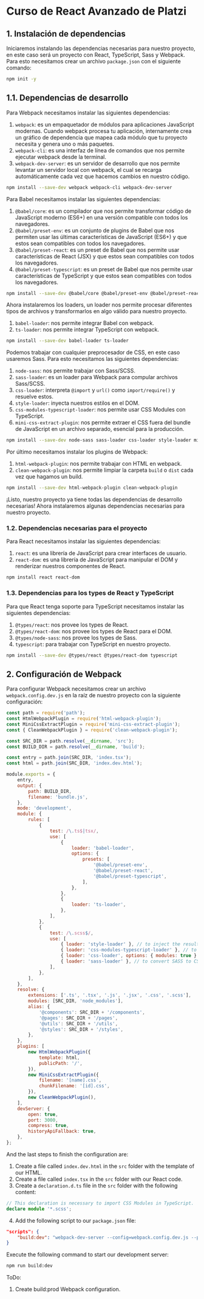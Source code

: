 # Curso de React Avanzado de Platzi

## 1. Instalación de dependencias

Iniciaremos instalando las dependencias necesarias para nuestro proyecto, en este caso será un proyecto con React, TypeScript, Sass y Webpack. Para esto necesitamos crear un archivo `package.json` con el siguiente comando:

```sh
npm init -y
```

## 1.1. Dependencias de desarrollo

Para Webpack necesitamos instalar las siguientes dependencias:

1. `webpack`: es un empaquetador de módulos para aplicaciones JavaScript modernas. Cuando webpack procesa tu aplicación, internamente crea un gráfico de dependencia que mapea cada módulo que tu proyecto necesita y genera uno o más paquetes.
2. `webpack-cli`: es una interfaz de línea de comandos que nos permite ejecutar webpack desde la terminal.
3. `webpack-dev-server`: es un servidor de desarrollo que nos permite levantar un servidor local con webpack, el cual se recarga automáticamente cada vez que hacemos cambios en nuestro código.

```sh
npm install --save-dev webpack webpack-cli webpack-dev-server
```

Para Babel necesitamos instalar las siguientes dependencias:

1. `@babel/core`: es un compilador que nos permite transformar código de JavaScript moderno (ES6+) en una versión compatible con todos los navegadores.
2. `@babel/preset-env`: es un conjunto de plugins de Babel que nos permiten usar las últimas características de JavaScript (ES6+) y que estos sean compatibles con todos los navegadores.
3. `@babel/preset-react`: es un preset de Babel que nos permite usar características de React (JSX) y que estos sean compatibles con todos los navegadores.
4. `@babel/preset-typescript`: es un preset de Babel que nos permite usar características de TypeScript y que estos sean compatibles con todos los navegadores.

```sh
npm install --save-dev @babel/core @babel/preset-env @babel/preset-react @babel/preset-typescript
```

Ahora instalaremos los loaders, un loader nos permite procesar diferentes tipos de archivos y transformarlos en algo válido para nuestro proyecto.

1. `babel-loader`: nos permite integrar Babel con webpack.
2. `ts-loader`: nos permite integrar TypeScript con webpack.

```sh
npm install --save-dev babel-loader ts-loader
```

Podemos trabajar con cualquier preprocesador de CSS, en este caso usaremos Sass. Para esto necesitamos las siguientes dependencias:

1. `node-sass`: nos permite trabajar con Sass/SCSS.
2. `sass-loader`: es un loader para Webpack para compular archivos Sass/SCSS.
3. `css-loader`: interpreta `@import` y `url()` como `import/require()` y resuelve estos.
4. `style-loader`: inyecta nuestros estilos en el DOM.
5. `css-modules-typescript-loader`: nos permite usar CSS Modules con TypeScript.
6. `mini-css-extract-plugin`: nos permite extraer el CSS fuera del bundle de JavaScript en un archivo separado, esencial para la producción.

```sh
npm install --save-dev node-sass sass-loader css-loader style-loader mini-css-extract-plugin
```

Por último necesitamos instalar los plugins de Webpack:

1. `html-webpack-plugin`: nos permite trabajar con HTML en webpack.
2. `clean-webpack-plugin`: nos permite limpiar la carpeta `build` o `dist` cada vez que hagamos un build.

```sh
npm install --save-dev html-webpack-plugin clean-webpack-plugin
```

¡Listo, nuestro proyecto ya tiene todas las dependencias de desarrollo necesarias! Ahora instalaremos algunas dependencias necesarias para nuestro proyecto.

### 1.2. Dependencias necesarias para el proyecto

Para React necesitamos instalar las siguientes dependencias:

1. `react`: es una librería de JavaScript para crear interfaces de usuario.
2. `react-dom`: es una librería de JavaScript para manipular el DOM y renderizar nuestros componentes de React.

```sh
npm install react react-dom
```

### 1.3. Dependencias para los types de React y TypeScript

Para que React tenga soporte para TypeScript necesitamos instalar las siguientes dependencias:

1. `@types/react`: nos provee los types de React.
2. `@types/react-dom`: nos provee los types de React para el DOM.
3. `@types/node-sass`: nos provee los types de Sass.
4. `typescript`: para trabajar con TypeScript en nuestro proyecto.

```sh
npm install --save-dev @types/react @types/react-dom typescript
```

## 2. Configuración de Webpack

Para configurar Webpack necesitamos crear un archivo `webpack.config.dev.js` en la raíz de nuestro proyecto con la siguiente configuración:

```js
const path = require('path');
const HtmlWebpackPlugin = require('html-webpack-plugin');
const MiniCssExtractPlugin = require('mini-css-extract-plugin');
const { CleanWebpackPlugin } = require('clean-webpack-plugin');

const SRC_DIR = path.resolve(__dirname, 'src');
const BUILD_DIR = path.resolve(__dirname, 'build');

const entry = path.join(SRC_DIR, 'index.tsx');
const html = path.join(SRC_DIR, 'index.dev.html');

module.exports = {
	entry,
	output: {
		path: BUILD_DIR,
		filename: 'bundle.js',
	},
	mode: 'development',
	module: {
		rules: [
			{
				test: /\.ts$|tsx/,
				use: [
					{
						loader: 'babel-loader',
						options: {
							presets: [
								'@babel/preset-env',
								'@babel/preset-react',
								'@babel/preset-typescript',
							],
						},
					},
					{
						loader: 'ts-loader',
					},
				],
			},
			{
				test: /\.scss$/,
				use: [
					{ loader: 'style-loader' }, // to inject the result into the DOM as a style block
					{ loader: 'css-modules-typescript-loader' }, // to generate a .d.ts module next to the .scss file (also requires a declaration.d.ts with "declare modules '*.scss';" in it to tell TypeScript that "import styles from './styles.scss';" means to load the module "./styles.scss.d.td")
					{ loader: 'css-loader', options: { modules: true } }, // to convert the resulting CSS to Javascript to be bundled (modules:true to rename CSS classes in output to cryptic identifiers, except if wrapped in a :global(...) pseudo class)
					{ loader: 'sass-loader' }, // to convert SASS to CSS
				],
			},
		],
	},
	resolve: {
		extensions: ['.ts', '.tsx', '.js', '.jsx', '.css', '.scss'],
		modules: [SRC_DIR, 'node_modules'],
		alias: {
			'@components': SRC_DIR + '/components',
			'@pages': SRC_DIR + '/pages',
			'@utils': SRC_DIR + '/utils',
			'@styles': SRC_DIR + '/styles',
		},
	},
	plugins: [
		new HtmlWebpackPlugin({
			template: html,
			publicPath: '/',
		}),
		new MiniCssExtractPlugin({
			filename: '[name].css',
			chunkFilename: '[id].css',
		}),
		new CleanWebpackPlugin(),
	],
	devServer: {
		open: true,
		port: 3000,
		compress: true,
		historyApiFallback: true,
	},
};
```

And the last steps to finish the configuration are:

1. Create a file called `index.dev.html` in the `src` folder with the template of our HTML.
2. Create a file called `index.tsx` in the `src` folder with our React code.
3. Create a `declaration.d.ts` file in the `src` folder with the following content:

```ts
// This declaration is necessary to import CSS Modules in TypeScript.
declare module '*.scss';
```

4. Add the following script to our `package.json` file:

```json
"scripts": {
    "build:dev": "webpack-dev-server --config=webpack.config.dev.js --progress --hot",
}
```

Execute the following command to start our development server:

```sh
npm run build:dev
```

ToDo:

1. Create build:prod Webpack configuration.
